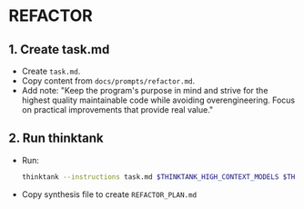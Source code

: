 # REFACTOR

## 1. Create task.md
- Create `task.md`.
- Copy content from `docs/prompts/refactor.md`.
- Add note: "Keep the program's purpose in mind and strive for the highest quality maintainable code while avoiding overengineering. Focus on practical improvements that provide real value."

## 2. Run thinktank
- Run:
    ```bash
    thinktank --instructions task.md $THINKTANK_HIGH_CONTEXT_MODELS $THINKTANK_SYNTHESIS_MODEL $(find_glance_files) $(find_philosophy_files) ./
    ```
- Copy synthesis file to create `REFACTOR_PLAN.md`

